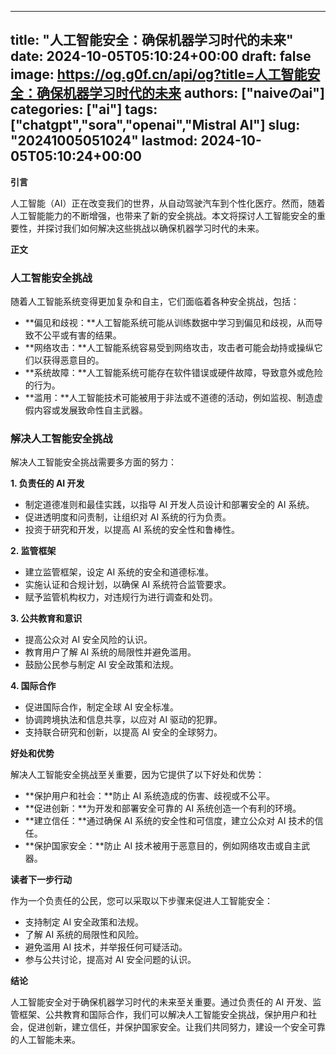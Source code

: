 
---
title: "人工智能安全：确保机器学习时代的未来"
date: 2024-10-05T05:10:24+00:00
draft: false
image: https://og.g0f.cn/api/og?title=人工智能安全：确保机器学习时代的未来
authors: ["naiveのai"]
categories: ["ai"]
tags: ["chatgpt","sora","openai","Mistral AI"]
slug: "20241005051024"
lastmod: 2024-10-05T05:10:24+00:00
---
**引言**

人工智能（AI）正在改变我们的世界，从自动驾驶汽车到个性化医疗。然而，随着人工智能能力的不断增强，也带来了新的安全挑战。本文将探讨人工智能安全的重要性，并探讨我们如何解决这些挑战以确保机器学习时代的未来。

**正文**

### 人工智能安全挑战

随着人工智能系统变得更加复杂和自主，它们面临着各种安全挑战，包括：

* **偏见和歧视：**人工智能系统可能从训练数据中学习到偏见和歧视，从而导致不公平或有害的结果。
* **网络攻击：**人工智能系统容易受到网络攻击，攻击者可能会劫持或操纵它们以获得恶意目的。
* **系统故障：**人工智能系统可能存在软件错误或硬件故障，导致意外或危险的行为。
* **滥用：**人工智能技术可能被用于非法或不道德的活动，例如监视、制造虚假内容或发展致命性自主武器。

### 解决人工智能安全挑战

解决人工智能安全挑战需要多方面的努力：

**1. 负责任的 AI 开发**

* 制定道德准则和最佳实践，以指导 AI 开发人员设计和部署安全的 AI 系统。
* 促进透明度和问责制，让组织对 AI 系统的行为负责。
* 投资于研究和开发，以提高 AI 系统的安全性和鲁棒性。

**2. 监管框架**

* 建立监管框架，设定 AI 系统的安全和道德标准。
* 实施认证和合规计划，以确保 AI 系统符合监管要求。
* 赋予监管机构权力，对违规行为进行调查和处罚。

**3. 公共教育和意识**

* 提高公众对 AI 安全风险的认识。
* 教育用户了解 AI 系统的局限性并避免滥用。
* 鼓励公民参与制定 AI 安全政策和法规。

**4. 国际合作**

* 促进国际合作，制定全球 AI 安全标准。
* 协调跨境执法和信息共享，以应对 AI 驱动的犯罪。
* 支持联合研究和创新，以提高 AI 安全的全球努力。

**好处和优势**

解决人工智能安全挑战至关重要，因为它提供了以下好处和优势：

* **保护用户和社会：**防止 AI 系统造成的伤害、歧视或不公平。
* **促进创新：**为开发和部署安全可靠的 AI 系统创造一个有利的环境。
* **建立信任：**通过确保 AI 系统的安全性和可信度，建立公众对 AI 技术的信任。
* **保护国家安全：**防止 AI 技术被用于恶意目的，例如网络攻击或自主武器。

**读者下一步行动**

作为一个负责任的公民，您可以采取以下步骤来促进人工智能安全：

* 支持制定 AI 安全政策和法规。
* 了解 AI 系统的局限性和风险。
* 避免滥用 AI 技术，并举报任何可疑活动。
* 参与公共讨论，提高对 AI 安全问题的认识。

**结论**

人工智能安全对于确保机器学习时代的未来至关重要。通过负责任的 AI 开发、监管框架、公共教育和国际合作，我们可以解决人工智能安全挑战，保护用户和社会，促进创新，建立信任，并保护国家安全。让我们共同努力，建设一个安全可靠的人工智能未来。